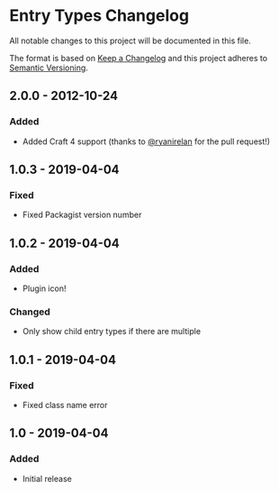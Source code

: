 # Entry Types Changelog

All notable changes to this project will be documented in this file.

The format is based on [Keep a Changelog](http://keepachangelog.com/) and this project adheres to [Semantic Versioning](http://semver.org/).

## 2.0.0 - 2012-10-24

### Added

- Added Craft 4 support (thanks to [@ryanirelan](https://github.com/ryanirelan) for the pull request!)

## 1.0.3 - 2019-04-04

### Fixed

- Fixed Packagist version number

## 1.0.2 - 2019-04-04

### Added

- Plugin icon!

### Changed

- Only show child entry types if there are multiple

## 1.0.1 - 2019-04-04

### Fixed

- Fixed class name error

## 1.0 - 2019-04-04

### Added

- Initial release
